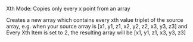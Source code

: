 
Xth Mode: Copies only every x point from an array

Creates a new array which contains every xth value triplet of the source array, e.g. when your source array is [x1, y1, z1, x2, y2, z2, x3, y3, z3] and Every Xth Item is set to 2, the resulting array will be [x1, y1, z1, x3, y3, z3]